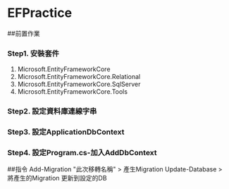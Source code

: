 # EFPractice

##前置作業
### Step1. 安裝套件
1. Microsoft.EntityFrameworkCore
2. Microsoft.EntityFrameworkCore.Relational
3. Microsoft.EntityFrameworkCore.SqlServer
4. Microsoft.EntityFrameworkCore.Tools

### Step2. 設定資料庫連線字串
### Step3. 設定ApplicationDbContext
### Step4. 設定Program.cs-加入AddDbContext

##指令
Add-Migration "此次移轉名稱" > 產生Migration
Update-Database > 將產生的Migration 更新到設定的DB
